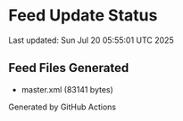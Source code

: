# Feed Update Status
Last updated: Sun Jul 20 05:55:01 UTC 2025

## Feed Files Generated
- master.xml (83141 bytes)

Generated by GitHub Actions
